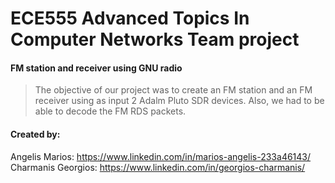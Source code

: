 # ECE555 Advanced Topics In Computer Networks Team project


#### FM station and receiver using GNU radio
>  The objective of our project was to create an FM station and an FM receiver using as input 2 Adalm Pluto SDR devices. Also, we had to be able to decode the FM RDS packets.

#### Created by:<br />
Angelis Marios: https://www.linkedin.com/in/marios-angelis-233a46143/<br />
Charmanis Georgios: https://www.linkedin.com/in/georgios-charmanis/ <br />
